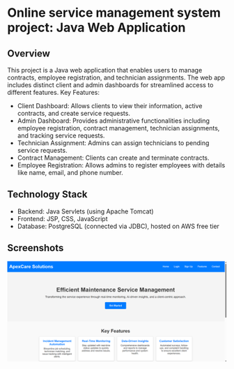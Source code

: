 # Online service management system project: Java Web Application

## Overview
This project is a Java web application that enables users to manage contracts, employee registration, and technician assignments. The web app includes distinct client and admin dashboards for streamlined access to different features.
Key Features:
- Client Dashboard: Allows clients to view their information, active contracts, and create service requests.
- Admin Dashboard: Provides administrative functionalities including employee registration, contract management, technician assignments, and tracking service requests.
- Technician Assignment: Admins can assign technicians to pending service requests.
- Contract Management: Clients can create and terminate contracts.
- Employee Registration: Allows admins to register employees with details like name, email, and phone number.

## Technology Stack
- Backend: Java Servlets (using Apache Tomcat)
- Frontend: JSP, CSS, JavaScript
- Database: PostgreSQL (connected via JDBC), hosted on AWS free tier

## Screenshots
![](https://github.com/Felix-Red/SEN381-FinalProject/blob/master/1.png)





